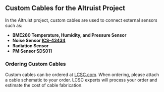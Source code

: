 
## Custom Cables for the Altruist Project

In the Altruist project, custom cables are used to connect external sensors such as:

- **BME280 Temperature, Humidity, and Pressure Sensor**
- **Noise Sensor [ICS-43434](https://github.com/airalab/hardware/blob/main/Altruist/ESP32C3/Custom%20cables/Production%20drawing%20cable%20for%20Noize%20Sensor.pdf)**
- **Radiation Sensor**
- **PM Sensor SDS011**

### Ordering Custom Cables

Custom cables can be ordered at [LCSC.com](https://www.lcsc.com/customcables/quote). When ordering, please attach a cable schematic to your order. LCSC experts will process your order and estimate the cost of cable fabrication.
